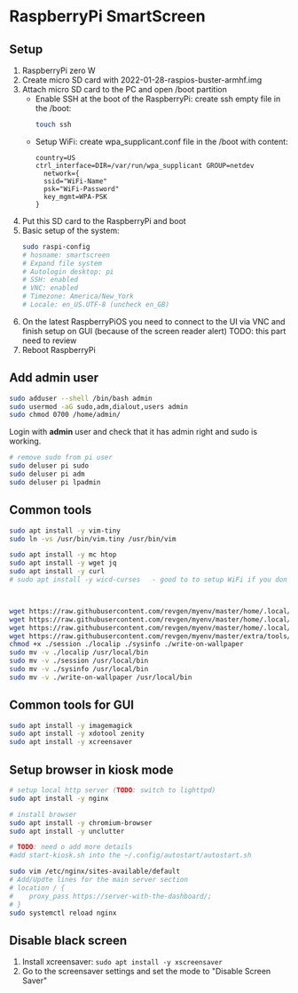 # RaspberryPi SmartScreen


## Setup
1. RaspberryPi zero W
2. Create micro SD card with 2022-01-28-raspios-buster-armhf.img
3. Attach micro SD card to the PC and open /boot partition
    - Enable SSH at the boot of the RaspberryPi: create ssh empty file in the /boot:
      ```bash
      touch ssh
      ```
    - Setup WiFi: create wpa_supplicant.conf file in the /boot with content:
      ```
      country=US
      ctrl_interface=DIR=/var/run/wpa_supplicant GROUP=netdev
        network={
        ssid="WiFi-Name"
        psk="WiFi-Password"
        key_mgmt=WPA-PSK
      }
      ```
4. Put this SD card to the RaspberryPi and boot
5. Basic setup of the system:
    ```bash
    sudo raspi-config
    # hosname: smartscreen
    # Expand file system
    # Autologin desktop: pi
    # SSH: enabled
    # VNC: enabled
    # Timezone: America/New_York
    # Locale: en_US.UTF-8 (uncheck en_GB)
    ```
6. On the latest RaspberryPiOS you need to connect to the UI via VNC and finish setup on GUI (because of the screen reader alert)
   TODO: this part need to review
7. Reboot RaspberryPi

## Add admin user

```bash
sudo adduser --shell /bin/bash admin
sudo usermod -aG sudo,adm,dialout,users admin
sudo chmod 0700 /home/admin/
```

Login with **admin** user and check that it has admin right and sudo is working.
```bash
# remove sudo from pi user
sudo deluser pi sudo
sudo deluser pi adm
sudo deluser pi lpadmin
```

## Common tools

```bash
sudo apt install -y vim-tiny 
sudo ln -vs /usr/bin/vim.tiny /usr/bin/vim

sudo apt install -y mc htop
sudo apt install -y wget jq
sudo apt install -y curl
# sudo apt install -y wicd-curses   - good to to setup WiFi if you don't have an UI



wget https://raw.githubusercontent.com/revgen/myenv/master/home/.local/bin/session
wget https://raw.githubusercontent.com/revgen/myenv/master/home/.local/bin/localip
wget https://raw.githubusercontent.com/revgen/myenv/master/home/.local/bin/sysinfo
wget https://raw.githubusercontent.com/revgen/myenv/master/extra/tools/write-on-wallpaper
chmod +x ./session ./localip ./sysinfo ./write-on-wallpaper
sudo mv -v ./localip /usr/local/bin
sudo mv -v ./session /usr/local/bin
sudo mv -v ./sysinfo /usr/local/bin
sudo mv -v ./write-on-wallpaper /usr/local/bin
```

## Common tools for GUI
```bash
sudo apt install -y imagemagick
sudo apt install -y xdotool zenity
sudo apt install -y xcreensaver
```

## Setup browser in kiosk mode
```bash
# setup local http server (TODO: switch to lighttpd)
sudo apt install -y nginx

# install browser
sudo apt install -y chromium-browser
sudo apt install -y unclutter

# TODO: need o add more details
#add start-kiosk.sh into the ~/.config/autostart/autostart.sh

sudo vim /etc/nginx/sites-available/default
# Add/Updte lines for the main server section
# location / {
#    proxy_pass https://server-with-the-dashboard/;
# }
sudo systemctl reload nginx
```

## Disable black screen

1. Install xcreensaver: ```sudo apt install -y xscreensaver```
2. Go to the screensaver settings and set the mode to "Disable Screen Saver"



